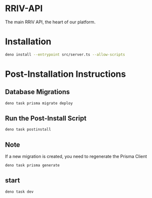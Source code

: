 # RRIV-API

The main RRIV API, the heart of our platform.

# Installation

```bash
deno install --entrypoint src/server.ts --allow-scripts
```

# Post-Installation Instructions

## Database Migrations

```bash
deno task prisma migrate deploy
```

## Run the Post-Install Script

```bash
deno task postinstall
```

## Note

If a new migration is created, you need to regenerate the Prisma Client

```bash
deno task prisma generate
```

## start

```bash
deno task dev
```
